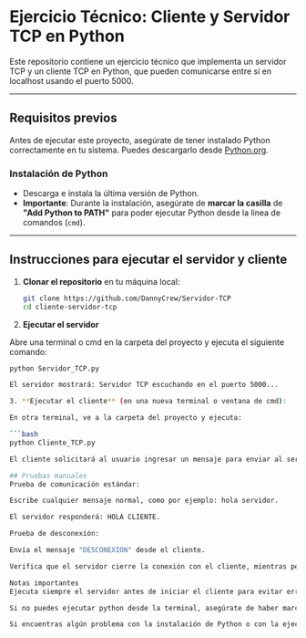 # Ejercicio Técnico: Cliente y Servidor TCP en Python

Este repositorio contiene un ejercicio técnico que implementa un servidor TCP y un cliente TCP en Python, que pueden comunicarse entre sí en localhost usando el puerto 5000.

---

## Requisitos previos

Antes de ejecutar este proyecto, asegúrate de tener instalado Python correctamente en tu sistema. Puedes descargarlo desde [Python.org](https://www.python.org/downloads/).

### Instalación de Python
- Descarga e instala la última versión de Python.
- **Importante**: Durante la instalación, asegúrate de **marcar la casilla** de **"Add Python to PATH"** para poder ejecutar Python desde la línea de comandos (`cmd`).

---

## Instrucciones para ejecutar el servidor y cliente

1. **Clonar el repositorio** en tu máquina local:

   ```bash
   git clone https://github.com/DannyCrew/Servidor-TCP
   cd cliente-servidor-tcp

2. **Ejecutar el servidor**

Abre una terminal o cmd en la carpeta del proyecto y ejecuta el siguiente comando:

   ```bash
   python Servidor_TCP.py

El servidor mostrará: Servidor TCP escuchando en el puerto 5000...

3. **Ejecutar el cliente** (en una nueva terminal o ventana de cmd):

En otra terminal, ve a la carpeta del proyecto y ejecuta:

   ```bash
   python Cliente_TCP.py

El cliente solicitará al usuario ingresar un mensaje para enviar al servidor.

## Pruebas manuales   
Prueba de comunicación estándar:

Escribe cualquier mensaje normal, como por ejemplo: hola servidor.

El servidor responderá: HOLA CLIENTE.

Prueba de desconexión:

Envía el mensaje "DESCONEXION" desde el cliente.

Verifica que el servidor cierre la conexión con el cliente, mientras permanece disponible para nuevas conexiones.

Notas importantes
Ejecuta siempre el servidor antes de iniciar el cliente para evitar errores de conexión.

Si no puedes ejecutar python desde la terminal, asegúrate de haber marcado la opción "Add Python to PATH" durante la instalación de Python.

Si encuentras algún problema con la instalación de Python o con la ejecución de los scripts, consulta la documentación oficial de Python.
